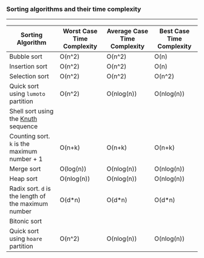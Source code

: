 ### Sorting algorithms and their time complexity

---

| Sorting Algorithm                                                                      | Worst Case Time Complexity | Average Case Time Complexity | Best Case Time Complexity |
| -------------------------------------------------------------------------------------- | -------------------------- | ------------------------- | ------------------------- |
| Bubble sort                                                                            | O(n^2)                     | O(n^2)                    | O(n)                      |
| Insertion sort                                                                         | O(n^2)                     | O(n^2)                    | O(n)                      |
| Selection sort                                                                         | O(n^2)                     | O(n^2)                    | O(n^2)                    |
| Quick sort using `lumoto` partition                                                    | O(n^2)                     | O(nlog(n))                | O(nlog(n))                |
| Shell sort using the [Knuth](https://en.wikipedia.org/wiki/Shellsort "Knuth") sequence |                            |                           |
| Counting sort. `k` is the maximum number + 1                                           | O(n+k)                     | O(n+k)                    | O(n+k)                    |
| Merge sort                                                                             | O(log(n))                  | O(nlog(n))                | O(nlog(n))                |
| Heap sort                                                                              | O(nlog(n))                 | O(nlog(n))                | O(nlog(n))                |
| Radix sort. `d` is the length of the maximum number                                    | O(d\*n)                    | O(d\*n)                   | O(d\*n)                   |
| Bitonic sort                                                                           |                            |                           |                           |
| Quick sort using `hoare` partition                                                     | O(n^2)                     | O(nlog(n))                | O(nlog(n))                |

